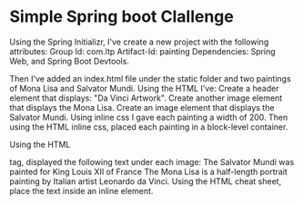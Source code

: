 # Simple Spring boot Clallenge

Using the Spring Initializr, I've create a new project with the following attributes:
Group Id: com.ltp
Artifact-Id: painting
Dependencies: Spring Web, and Spring Boot Devtools.

Then I've added an index.html file under the static folder and two paintings of Mona Lisa and Salvator Mundi.
Using the HTML I've:
Create a header element that displays: "Da Vinci Artwork".
Create another image element that displays the Mona Lisa.
Create an image element that displays the Salvator Mundi.
Using inline css I gave each painting a width of 200.
Then using the HTML inline css, placed each painting in a block-level container.

Using the HTML <p></p> tag, displayed the following text under each image:
The Salvator Mundi was painted for King Louis XII of France
The Mona Lisa is a half-length portrait painting by Italian artist Leonardo da Vinci.
Using the HTML cheat sheet, place the text inside an inline element.
